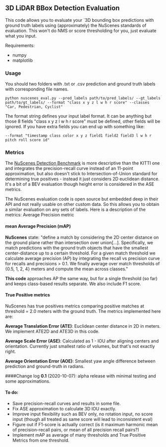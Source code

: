 ## 3D LiDAR BBox Detection Evaluation
This code allows you to evaluate your `3D bounding box predictions with ground truth labels using (approximately) the NuScenes standards of evaluation. This won't do NMS or score thresholding for you, just evaluate what you input.

Requirements:
* numpy
* matplotlib

### Usage
You should two folders with .txt or .csv prediction and ground truth labels with corresponding file names.
```shell script
python nuscenes_eval.py --pred_labels path/to/pred_labels/ --gt_labels path/to/gt_labels/ --format "class x y z l w h r score" --classes "Car, Pedestrian, Cyclist"
```
The format string defines your input label format. It can be anything but those 8 fields "class x y z l w h r score" must be defined, other fields will be ignored. If you have extra fields you can end up with something like:
```shell script
--format "timestamp class color x y z field1 field2 field3 l w h r pitch roll score id"
```

### Metrics
The [NuScenes Detection Benchmark](https://www.nuscenes.org/object-detection?externalData=all&mapData=all&modalities=Any) is more descriptive than the KITTI one and integrates the precision-recall curve instead of an 11-point approximation, but also doesn't stick to Intersection-of-Union standard for determining true positives - instead it just considers 2D euclidean distance. It's a bit of a BEV evaluation though height error is considered in the ASE metrics.

The NuScenes evaluation code is open source but embedded deep in their API and not really usable on other custom data. So this allows you to obtain a similar evaluation on any sets of labels. Here is a description of the metrics:
Average Precision metric

#### mean Average Precision (mAP)
**NuScenes** state: "define a match by considering the 2D center distance on the ground plane rather than intersection over union[...]. Specifically, we match predictions with the ground truth objects that have the smallest center-distance up to a certain threshold. For a given match threshold we calculate average precision (AP) by integrating the recall vs precision curve for recalls and precisions > 0.1. We finally average over match thresholds of {0.5, 1, 2, 4} meters and compute the mean across classes."

**This code** approaches AP the same way, but for a single threshold (so far) and keeps class-based results separate. We also include F1 score.

#### True Positive metrics
NuScenes has true positives metrics comparing positive matches at threshold = 2.0 meters with the ground truth. The metrics implemented here are:

**Average Translation Error (ATE)**: Euclidean center distance in 2D in meters. We implement ATE2D and ATE3D in this code.

**Average Scale Error (ASE)**: Calculated as 1 - IOU after aligning centers and orientation. Currently just smallest ratio of volumes, but that's not exactly right.

**Average Orientation Error (AOE)**: Smallest yaw angle difference between prediction and ground-truth in radians.

####Change log
**0.1** (2020-10-07): alpha release with minimal testing and some approximations.

#### To do:
* Save precision-recall curves and results in some file.
* Fix ASE approximation to calculate 3D IOU exactly.
* Improve input flexibility such as BEV only, no rotation input, no score input (though all treated as same score will lead to inconsistent eval)
* Figure out if F1-score is actually correct (is it maximum harmonic mean of precision-recall pairs, or mean of all precision recall pairs?)
* Implement mAP as average of many thresholds and True Positive Metrics from one threshold.